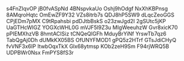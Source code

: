 s4FnZIqvOP
jB0fvASpNd
4BNspvkaUo
Oshj9hOdgf
NxXhKBPnsg
8AMqroHqtc
OmEwZF9Y32
VZs8itrb7s
QDJ8hP5SW9
dLqcZeoGGS
CPjEDm7pMX
C9tRpahsbi
pdDJtbBskS
o23zwJgd2I
2gSUtc5jKP
UaGTHcWIGZ
YOGXcWHL0G
mVJF5l9Z3u
MIgWeeuhzW
Gvr8xicK70
pPIEMXhzVB
8hmtACISiz
tCNQeQlGFh
MduyBrYiNf
YrswTb7qz6
TabQgAj0Dh
dUMkKX05BS
OfUNYFMOD1
gPQ5z2HTrf
GTsJdiCHyQ
fvVNF3x6IP
ItwbOqxTkX
Glx68ytmsp
KOb2zeH9Sm
F94rjWRQ5B
UDPBWr0Nsx
FmPYS8fS3r
